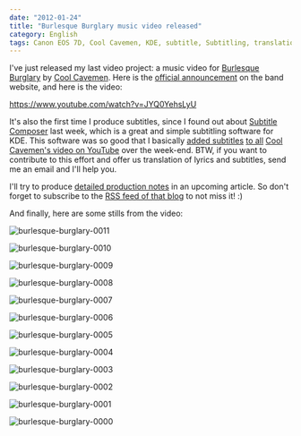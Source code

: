 ```yaml
---
date: "2012-01-24"
title: "Burlesque Burglary music video released"
category: English
tags: Canon EOS 7D, Cool Cavemen, KDE, subtitle, Subtitling, translation, Video, youtube
---
```


I've just released my last video project: a music video for [Burlesque Burglary](https://coolcavemen.com/discography/songs-and-lyrics/burlesque-burglary/) by [Cool Cavemen](https://coolcavemen.com). Here is the [official announcement](https://coolcavemen.com/2012/nouveau-clip-video-burlesque-burglary/) on the band website, and here is the video:

https://www.youtube.com/watch?v=JYQ0YehsLyU

It's also the first time I produce subtitles, since I found out about [Subtitle Composer](https://sourceforge.net/projects/subcomposer/) last week, which is a great and simple subtitling software for KDE. This software was so good that I basically [added subtitles](https://twitter.com/#!/coolcavemen/status/160641358762229760) [to all](https://twitter.com/#!/coolcavemen/status/161783153567076352) [Cool Cavemen's video on YouTube](https://www.youtube.com/user/coolcavemen) over the week-end. BTW, if you want to contribute to this effort and offer us translation of lyrics and subtitles, send me an email and I'll help you.

I'll try to produce [detailed production notes](https://kevin.deldycke.com/2012/06/burlesque-burglary-music-video-production-notes/) in an upcoming article. So don't forget to subscribe to the [RSS feed of that blog](https://kevin.deldycke.com/feed/) to not miss it! :)

And finally, here are some stills from the video:

![burlesque-burglary-0011](/uploads/2012/burlesque-burglary-0011.jpg)

![burlesque-burglary-0010](/uploads/2012/burlesque-burglary-0010.jpg)

![burlesque-burglary-0009](/uploads/2012/burlesque-burglary-0009.jpg)

![burlesque-burglary-0008](/uploads/2012/burlesque-burglary-0008.jpg)

![burlesque-burglary-0007](/uploads/2012/burlesque-burglary-0007.jpg)

![burlesque-burglary-0006](/uploads/2012/burlesque-burglary-0006.jpg)

![burlesque-burglary-0005](/uploads/2012/burlesque-burglary-0005.jpg)

![burlesque-burglary-0004](/uploads/2012/burlesque-burglary-0004.jpg)

![burlesque-burglary-0003](/uploads/2012/burlesque-burglary-0003.jpg)

![burlesque-burglary-0002](/uploads/2012/burlesque-burglary-0002.jpg)

![burlesque-burglary-0001](/uploads/2012/burlesque-burglary-0001.jpg)

![burlesque-burglary-0000](/uploads/2012/burlesque-burglary-0000.jpg)

